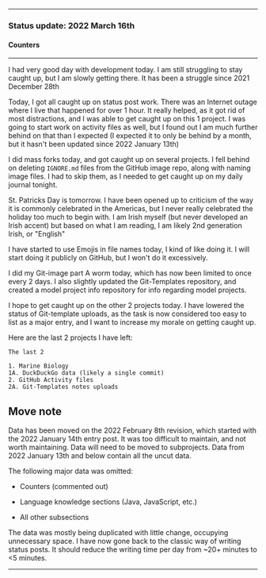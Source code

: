 
***

### Status update: 2022 March 16th

<!--
***

### Status update: 2022 January 14th

***
<!-- F#
F#

Comments
Print
Break
!-->

#### Counters

<!-- COUNTERS NEED UPDATE - JULY 30TH 2021 !-->

<!--
Topics
200 followers
Commit calendar hover redesign (forgot to write this for yesterday)
Slow Internet, rationing off certain uploads to save bandwidth and time
!-->

<!-- Verified on 2022 January 1st !-->

<!--🎂 **Days until 2 year GitHub :octocat: anniversary:** `a129` _(as of 2022 January 14th at 00:12:00 am to 11:59:59 pm)_ <!-- COUNTER #1 !-->

<!--:octocat: **GitHub consecutive day count:** `600` _(As of 2022 January 14th at 00:12:00 am to 11:59:59 pm)_ <!-- COUNTER #2 !-->

<!--🐧 **Linux desktop consecutive day count:** `555` _(as of 2022 January 14th at 00:12:00 am to 11:59:59)_  <!-- COUNTER #3 !-->

<!--🪟 **Windows 10 with GitHub consecutive day count:** `45` <!-- (Yes I am aware that the count messed up in the past 2 months. I haven't gotten to fixing it yet) !--> <!--_(as of 2020 July 9th at 00:12:00 am to 11:59:59)_  <!-- COUNTER #4 !-->

<!--🐧 **Ubuntu 20.04 with GitHub consecutive day count:** `555`  _(as of 2022 January 14th at 00:12:00 am to 11:59:59)_  <!-- COUNTER #5 !-->

<!--:atom: **Total amount of original GitHub repositories:** `1,669+o/1681+o` _(as of 2022 January 14th at 00:12:00 am to 11:59:59 pm)_ <!-- COUNTER #6 !-->

<!--_I have noted that GitHub rounds up the total number of each statistic, so when something reaches 50 after the kilo point (once it reaches 1000) it rounds up to the next kilo, so 1050 would be 1100, 1150 would be 1200, and so on._

:atom: o=organizations, total number of non-fork organization repositories: `115` _as of 2022 January 14th 00:12:00 am to 11:59:59 pm)_ <!-- COUNTER #7 !-->

<!--Organization repo count guide

Org repo (non-fork) count

Snap repos: 29 (formula: Org:Seanpm2001-snapcraft minus current.unforked minus 4) (verified count, as of July 21st 2021)

.github.io: 79 (80 when including seanpm2001/seanpm2001/github.io/) (formula: org:Seanpm2001-GitHub-Pages-Collection minus current.unforked minus 4) Verified count (as of July 9th 2021) unverified count (as of July 26th 2021)

Count verification needs to be re-checked - July 13th 2021 ((X1
Count verification needs to be re-checked - July 14th 2021 X2::
Count verification needs to be re-checked - July 15th 2021 X3::
Count verification needs to be re-checked - July 16th 2021 X4::
Count verification needs to be re-checked - July 17th 2021 X5))
No new data for this range, update count verification when ready

:electron: **Repositories created so far this month:** `57+o` _(as of 2022 January 14th at 00:12:00 am to 11:59:59 pm)_ <!-- COUNTER #8 !-->

<!--:shipit: **Organization count:** `770` _(as of 2022 January 14th at 00:12:00 am to 11:59:59 pm)_ <!-- COUNTER #9 !-->

<!--:electron: **Organizations created so far this month:** `10` _(as of 2022 January 14th at 00:12:00 am to 11:59:59 pm)_ <!-- COUNTER #10 !-->
<!--!-->

***

<!-- Notes 2022.03.15
2022 March 16th
Caught up on status posts
Internet outage
Getting caught up on several projects
Mass forks
Extremely backed up: activity log, last updated on 2022 January 13th, will be more difficult than expected
Now going to fall behind on deleting `IGNORE.md` files, and naming image files
Have to get caught up on my journal tonight
St. Patricks day tomorrow
Emojis as file names
Git-image work once every 2 days
Git-Templates slightly modernized
Model Project Info repository
!-->

I had very good day with development today. I am still struggling to stay caught up, but I am slowly getting there. It has been a struggle since 2021 December 28th

Today, I got all caught up on status post work. There was an Internet outage where I live that happened for over 1 hour. It really helped, as it got rid of most distractions, and I was able to get caught up on this 1 project. I was going to start work on activity files as well, but I found out I am much further behind on that than I expected (I expected it to only be behind by a month, but it hasn't been updated since 2022 January 13th)

I did mass forks today, and got caught up on several projects. I fell behind on deleting `IGNORE.md` files from the GitHub image repo, along with naming image files. I had to skip them, as I needed to get caught up on my daily journal tonight.

St. Patricks Day is tomorrow. I have been opened up to criticism of the way it is commonly celebrated in the Americas, but I never really celebrated the holiday too much to begin with. I am Irish myself (but never developed an Irish accent) but based on what I am reading, I am likely 2nd generation Irish, or "English"

I have started to use Emojis in file names today, I kind of like doing it. I will start doing it publicly on GitHub, but I won't do it excessively.

I did my Git-image part A worm today, which has now been limited to once every 2 days. I also slightly updated the Git-Templates repository, and created a model project info repository for info regarding model projects.

I hope to get caught up on the other 2 projects today. I have lowered the status of Git-template uploads, as the task is now considered too easy to list as a major entry, and I want to increase my morale on getting caught up.

Here are the last 2 projects I have left:

```text
The last 2

1. Marine Biology
1A. DuckDuckGo data (likely a single commit)
2. GitHub Activity files
2A. Git-Templates notes uploads
```

## Move note

Data has been moved on the 2022 February 8th revision, which started with the 2022 January 14th entry post. It was too difficult to maintain, and not worth maintaining. Data will need to be moved to subprojects. Data from 2022 January 13th and below contain all the uncut data.

The following major data was omitted:

- Counters (commented out)

- Language knowledge sections (Java, JavaScript, etc.)

- All other subsections

The data was mostly being duplicated with little change, occupying unnecessary space. I have now gone back to the classic way of writing status posts. It should reduce the writing time per day from ~20+ minutes to <5 minutes.

***
